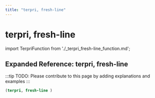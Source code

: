 ```yaml
---
title: "terpri, fresh-line"
---
```


# terpri, fresh-line

import TerpriFunction from './_terpri_fresh-line_function.md';

<TerpriFunction />

## Expanded Reference: terpri, fresh-line

:::tip
TODO: Please contribute to this page by adding explanations and examples
:::

```lisp
(terpri, fresh-line )
```
